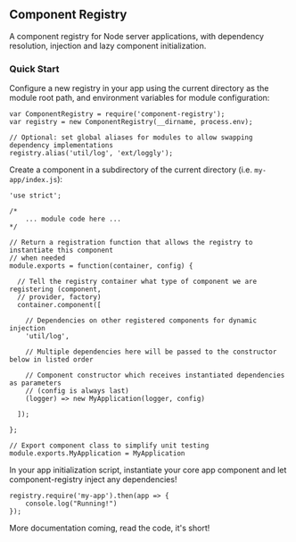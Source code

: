 ## Component Registry

A component registry for Node server applications, with dependency resolution,
injection and lazy component initialization.

### Quick Start

Configure a new registry in your app using the current directory as the module root path, and
environment variables for module configuration:

```
var ComponentRegistry = require('component-registry');
var registry = new ComponentRegistry(__dirname, process.env);

// Optional: set global aliases for modules to allow swapping dependency implementations
registry.alias('util/log', 'ext/loggly');
```

Create a component in a subdirectory of the current directory (i.e. `my-app/index.js`):

```
'use strict';

/*
    ... module code here ...
*/

// Return a registration function that allows the registry to instantiate this component
// when needed
module.exports = function(container, config) {

  // Tell the registry container what type of component we are registering (component,
  // provider, factory)
  container.component([

    // Dependencies on other registered components for dynamic injection
    'util/log',

    // Multiple dependencies here will be passed to the constructor below in listed order

    // Component constructor which receives instantiated dependencies as parameters
    // (config is always last)
    (logger) => new MyApplication(logger, config)

  ]);

};

// Export component class to simplify unit testing
module.exports.MyApplication = MyApplication
```

In your app initialization script, instantiate your core app component and let component-registry inject
any dependencies!

```
registry.require('my-app').then(app => {
    console.log("Running!")
});
```

More documentation coming, read the code, it's short!